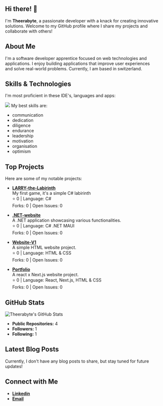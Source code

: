 ## Hi there! 👋

I'm **Theerabyte**, a passionate developer with a knack for creating innovative solutions. Welcome to my GitHub profile where I share my projects and collaborate with others!

## About Me

I'm a software developer apprentice focused on web technologies and applications. I enjoy building applications that improve user experiences and solve real-world problems. Currently, I am based in switzerland.

## Skills & Technologies
I'm most proficient in these IDE's, languages and apps:

<img src="https://skillicons.dev/icons?i=discord,instagram,linkedin,github,gitlab,git,eclipse,figma,gamemakerstudio,cs,dotnet,docker,kubernetes,html,css,js,php,java,linux,mysql,mongodb,redis,sqlite,powershell,raspberrypi,react,vite,visualstudio,vscode,windows">
My best skills are:

- communication
- dedication
- diligence
- endurance
- leadership
- motivation
- organisation
- optimism

## Top Projects

Here are some of my notable projects:

- [**LARRY-the-Labirinth**](https://github.com/Theerabyte/LARRY-the-labyrinth)  
  My first game, it's a simple C# labirinth  
  ⭐ 0 | Language: C# <br />
  Forks: 0 | Open Issues: 0  
  
- [**.NET-website**](https://github.com/Theerabyte/.NET-website)  
  A .NET application showcasing various functionalities.  
  ⭐ 0 | Language: C# .NET MAUI <br />
  Forks: 0 | Open Issues: 0  

- [**Website-V1**](https://github.com/Theerabyte/Website-V1)  
  A simple HTML website project.  
  ⭐ 0 | Language: HTML & CSS <br />
  Forks: 0 | Open Issues: 0

- [**Portfolio**](https://github.com/Theerabyte/bweb)  
  A react x Next.js website project.  
  ⭐ 0 | Language: React, Next.js, HTML & CSS <br />
  Forks: 0 | Open Issues: 0

## GitHub Stats

![Theerabyte's GitHub Stats](https://github-readme-stats.vercel.app/api?username=Theerabyte&show_icons=true&count_private=true&theme=radical)

- **Public Repositories:** 4 
- **Followers:** 1  
- **Following:** 1

## Latest Blog Posts

Currently, I don't have any blog posts to share, but stay tuned for future updates!

## Connect with Me

- **[Linkedin](https://www.linkedin.com/in/naomi-b%C3%A4chler/)**
- **[Email](mailto:naomi.baechler@protonmail.com)**
